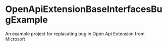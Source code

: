 # OpenApiExtensionBaseInterfacesBugExample
 An example project for replacating bug in Open Api Extension from Microsoft
